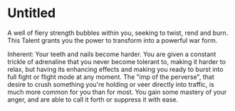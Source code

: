 # Untitled

A well of fiery strength bubbles within you, seeking to twist, rend and burn. This Talent grants you the power to transform into a powerful war form.

Inherent: Your teeth and nails become harder. You are given a constant trickle of adrenaline that you never become tolerant to, making it harder to relax, but having its enhancing effects and making you ready to burst into full fight or flight mode at any moment. The "imp of the perverse", that desire to crush something you're holding or veer directly into traffic, is much more common for you than for most. You gain some mastery of your anger, and are able to call it forth or suppress it with ease.